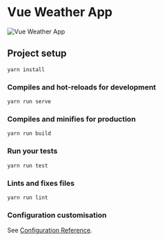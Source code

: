 # Vue Weather App
![Vue Weather App](https://thepracticaldev.s3.amazonaws.com/i/ycmv5zahcnhwyfm4h3dl.png)

## Project setup
```
yarn install
```

### Compiles and hot-reloads for development
```
yarn run serve
```

### Compiles and minifies for production
```
yarn run build
```

### Run your tests
```
yarn run test
```

### Lints and fixes files
```
yarn run lint
```

### Configuration customisation
See [Configuration Reference](https://cli.vuejs.org/config/).
